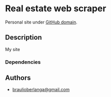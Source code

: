 # Real estate web scraper
Personal site under [GitHub domain](https://braulioberlanga.github.io/personal-website/).

## Description

My site 

### Dependencies


## Authors

* braulioberlanga@gmail.com
